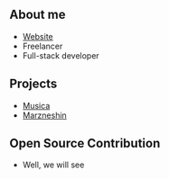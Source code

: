 
## About me

- [Website](https://mardin.cc)
- Freelancer
- Full-stack developer

## Projects

- [Musica](https://github.com/krr0ption/musica)
- [Marzneshin](https://github.com/krr0ption/marzneshin)

## Open Source Contribution

- Well, we will see
